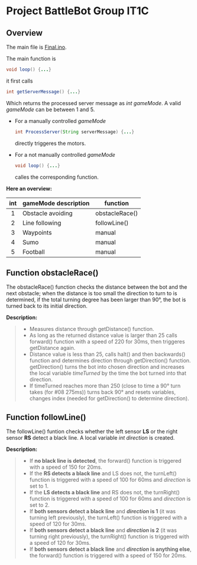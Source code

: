 # Project BattleBot Group IT1C

## Overview

The main file is [Final.ino](/BasicFunctions/Final/Final.ino).

The main function is 
  ```java
  void loop() {...}
  ```
it first calls
  ```java
  int getServerMessage() {...}
  ```
Which returns the processed server message as *int gameMode*. A valid *gameMode* can be between 1 and 5.

- For a manually controlled *gameMode*
    ```java
    int ProcessServer(String serverMessage) {...}
    ```
  directly triggeres the motors.

- For a not manually controlled *gameMode*
    ```java
    void loop() {...}
    ```
  calles the corresponding function.

**Here an overview:**

| int   | gameMode description      | function          | 
| :---: | ------------------------- | ----------------- |
| 1     | Obstacle avoiding         | obstacleRace()    |
| 2     | Line following            | followLine()      |
| 3     | Waypoints                 | manual            |
| 4     | Sumo                      | manual            |
| 5     | Football                  | manual            |


## Function obstacleRace()

The obstacleRace() function checks the distance between the bot and the next obstacle; when the distance is too small the direction to turn to is determined, if the total turning degree has been larger than 90°, the bot is turned back to its initial direction.

**Description:**
  > - Measures distance through getDistance() function.
  > - As long as the returned distance value is larger than 25 calls forward() function with a speed of 220 for 30ms, then               triggeres getDistance again.
  > - Distance value is less than 25, calls halt() and then backwards() function and determines direction through getDirection()         function. getDirection() turns the bot into chosen direction and increases the local variable *timeTurned* by the time the         bot turned into that direction.
  > - If timeTurned reaches more than 250 (close to time a 90° turn takes (for #08 275ms)) turns back 90° and resets variables,         changes index (needed for getDirection() to determine direction).


## Function followLine()

The followLine() funtion checks whether the left sensor **LS** or the right sensor **RS** detect a black line.
A local variable *int direction* is created.

**Description:**
  > - If **no black line is detected**, the forward() function is triggered with a speed of 150 for 20ms.
  > - If the **RS detects a black line** and LS does not, the turnLeft() function is triggered with a speed of 100 for 60ms and         *direction* is set to 1.
  > - If the **LS detects a black line** and RS does not, the turnRight() function is triggered with a speed of 100 for 60ms and         *direction* is set to 2.
  > - If **both sensors detect a black line** and ***direction* is 1** (it was turning left previously), the turnLeft() function         is triggered with a speed of 120 for 30ms.
  > - If **both sensors detect a black line** and ***direction* is 2** (it was turning right previously), the turnRight() function       is triggered with a speed of 120 for 30ms.
  > - If **both sensors detect a black line** and ***direction* is anything else**, the forward() function is
      triggered with a speed of 150 for 20ms.
